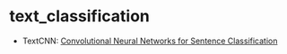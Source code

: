 # text_classification

- TextCNN: [Convolutional Neural Networks for Sentence Classification](https://arxiv.org/abs/1408.5882)
